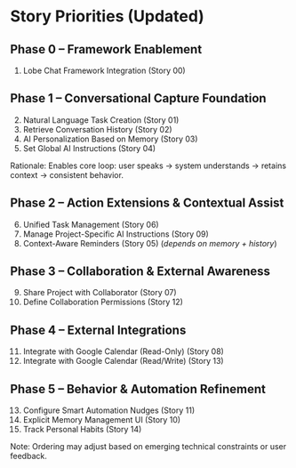# Story Priorities (Updated)

## Phase 0 – Framework Enablement
1. Lobe Chat Framework Integration (Story 00)

## Phase 1 – Conversational Capture Foundation
2. Natural Language Task Creation (Story 01)
3. Retrieve Conversation History (Story 02)
4. AI Personalization Based on Memory (Story 03)
5. Set Global AI Instructions (Story 04)

Rationale: Enables core loop: user speaks -> system understands -> retains context -> consistent behavior.

## Phase 2 – Action Extensions & Contextual Assist
6. Unified Task Management (Story 06)
7. Manage Project-Specific AI Instructions (Story 09)
8. Context-Aware Reminders (Story 05) (*depends on memory + history*)

## Phase 3 – Collaboration & External Awareness
9. Share Project with Collaborator (Story 07)
10. Define Collaboration Permissions (Story 12)

## Phase 4 – External Integrations
11. Integrate with Google Calendar (Read-Only) (Story 08)
12. Integrate with Google Calendar (Read/Write) (Story 13)

## Phase 5 – Behavior & Automation Refinement
13. Configure Smart Automation Nudges (Story 11)
14. Explicit Memory Management UI (Story 10)
15. Track Personal Habits (Story 14)

Note: Ordering may adjust based on emerging technical constraints or user feedback.
